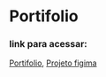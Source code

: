 # Portifolio

### link para acessar: 
[Portifolio](https://islan-santos.github.io/portifolio/),
[Projeto figima ](https://www.figma.com/file/A4pxe3wsGiQaxlcsXF4Cjd/Portifolio?type=design&node-id=0-1&mode=design&t=nQuFNdJ1lSIb3hFA-0)

